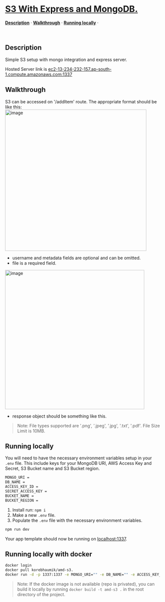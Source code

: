 <a href = "/">
    <h1>S3 With Express and MongoDB.</h1>
</a>

<p >
  <a href="#description"><strong>Description</strong></a> ·
  <a href="#walkthrough"><strong>Walkthrough</strong></a> ·
  <a href="#running-locally"><strong>Running locally</strong></a> ·
</p>
<br/>

## Description

Simple S3 setup with mongo integration and express server.

Hosted Server link is [ec2-13-234-232-157.ap-south-1.compute.amazonaws.com:1337](ec2-13-234-232-157.ap-south-1.compute.amazonaws.com:1337)

## Walkthrough

S3 can be accessed on '/addItem' route.
The appropriate format should be like this:
<img width="460" alt="image" src="https://github.com/korebhaumik/s3-nodejs/assets/106856064/5a2c4594-92d5-4986-8494-8ebf99fc18c1">

- username and metadata fields are optional and can be omitted.
- file is a required field.

<img width="453" alt="image" src="https://github.com/korebhaumik/s3-nodejs/assets/106856064/2bd29bdc-bfb2-490e-bd57-784faaf95912">

- response object should be something like this.

> Note: File types supported are '.png', '.jpeg', '.jpg', '.txt', '.pdf'. File Size Limit is 10MB.


## Running locally

You will need to have the necessary environment variables setup in your `.env` file.
This include keys for your MongoDB URI, AWS Access Key and Secret, S3 Bucket name and S3 Bucket region. 
    
```bash
MONGO_URI = 
DB_NAME = 
ACCESS_KEY_ID = 
SECRET_ACCESS_KEY = 
BUCKET_NAME = 
BUCKET_REGION = 
```

1. Install run: `npm i`
2. Make a new `.env` file.
3. Populate the `.env` file with the necessary environment variables.

```bash
npm run dev
```

Your app template should now be running on [localhost:1337](http://localhost:1337/).

## Running locally with docker

```bash
docker login
docker pull korebhaumik/amd-s3.
docker run -d -p 1337:1337 -e MONGO_URI="" -e DB_NAME="" -e ACCESS_KEY_ID="" -e SECRET_ACCESS_KEY="" -e BUCKET_NAME="" -e BUCKET_REGION="" --name s3-server korebhaumik/amd-s3
```

> Note: If the docker image is not available (repo is privated), you can build it locally by running `docker build -t amd-s3 .` in the root directory of the project.
